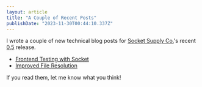 ```yaml
---
layout: article
title: "A Couple of Recent Posts"
publishDate: "2023-11-30T00:44:10.337Z"
---
```


I wrote a couple of new technical blog posts for [Socket Supply Co.](https://socketsupply.co/)'s recent [0.5](https://github.com/socketsupply/socket/releases/tag/v0.5.0) release.

- [Frontend Testing with Socket](https://socketsupply.co/blog/frontend-testing-with-socket/)
- [Improved File Resolution](https://socketsupply.co/blog/improved-file-resolution/)

If you read them, let me know what you think!
